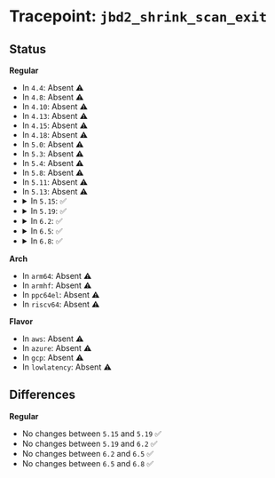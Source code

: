 # Tracepoint: <code>jbd2_shrink_scan_exit</code>

## Status
<b>Regular</b>
<ul>
<li>
In <code>4.4</code>: Absent ⚠️
</li>
<li>
In <code>4.8</code>: Absent ⚠️
</li>
<li>
In <code>4.10</code>: Absent ⚠️
</li>
<li>
In <code>4.13</code>: Absent ⚠️
</li>
<li>
In <code>4.15</code>: Absent ⚠️
</li>
<li>
In <code>4.18</code>: Absent ⚠️
</li>
<li>
In <code>5.0</code>: Absent ⚠️
</li>
<li>
In <code>5.3</code>: Absent ⚠️
</li>
<li>
In <code>5.4</code>: Absent ⚠️
</li>
<li>
In <code>5.8</code>: Absent ⚠️
</li>
<li>
In <code>5.11</code>: Absent ⚠️
</li>
<li>
In <code>5.13</code>: Absent ⚠️
</li>
<li>
<details>
<summary>In <code>5.15</code>: ✅</summary>

Event:

```c
struct trace_event_raw_jbd2_shrink_scan_exit {
    struct trace_entry ent;
    dev_t dev;
    long unsigned int nr_to_scan;
    long unsigned int nr_shrunk;
    long unsigned int count;
    char __data[0];
};
```
Function:

```c
void trace_event_raw_event_jbd2_shrink_scan_exit(void *__data, journal_t *journal, long unsigned int nr_to_scan, long unsigned int nr_shrunk, long unsigned int count);
```
</details>
</li>
<li>
<details>
<summary>In <code>5.19</code>: ✅</summary>

Event:

```c
struct trace_event_raw_jbd2_shrink_scan_exit {
    struct trace_entry ent;
    dev_t dev;
    long unsigned int nr_to_scan;
    long unsigned int nr_shrunk;
    long unsigned int count;
    char __data[0];
};
```
Function:

```c
void trace_event_raw_event_jbd2_shrink_scan_exit(void *__data, journal_t *journal, long unsigned int nr_to_scan, long unsigned int nr_shrunk, long unsigned int count);
```
</details>
</li>
<li>
<details>
<summary>In <code>6.2</code>: ✅</summary>

Event:

```c
struct trace_event_raw_jbd2_shrink_scan_exit {
    struct trace_entry ent;
    dev_t dev;
    long unsigned int nr_to_scan;
    long unsigned int nr_shrunk;
    long unsigned int count;
    char __data[0];
};
```
Function:

```c
void trace_event_raw_event_jbd2_shrink_scan_exit(void *__data, journal_t *journal, long unsigned int nr_to_scan, long unsigned int nr_shrunk, long unsigned int count);
```
</details>
</li>
<li>
<details>
<summary>In <code>6.5</code>: ✅</summary>

Event:

```c
struct trace_event_raw_jbd2_shrink_scan_exit {
    struct trace_entry ent;
    dev_t dev;
    long unsigned int nr_to_scan;
    long unsigned int nr_shrunk;
    long unsigned int count;
    char __data[0];
};
```
Function:

```c
void trace_event_raw_event_jbd2_shrink_scan_exit(void *__data, journal_t *journal, long unsigned int nr_to_scan, long unsigned int nr_shrunk, long unsigned int count);
```
</details>
</li>
<li>
<details>
<summary>In <code>6.8</code>: ✅</summary>

Event:

```c
struct trace_event_raw_jbd2_shrink_scan_exit {
    struct trace_entry ent;
    dev_t dev;
    long unsigned int nr_to_scan;
    long unsigned int nr_shrunk;
    long unsigned int count;
    char __data[0];
};
```
Function:

```c
void trace_event_raw_event_jbd2_shrink_scan_exit(void *__data, journal_t *journal, long unsigned int nr_to_scan, long unsigned int nr_shrunk, long unsigned int count);
```
</details>
</li>
</ul>
<b>Arch</b>
<ul>
<li>
In <code>arm64</code>: Absent ⚠️
</li>
<li>
In <code>armhf</code>: Absent ⚠️
</li>
<li>
In <code>ppc64el</code>: Absent ⚠️
</li>
<li>
In <code>riscv64</code>: Absent ⚠️
</li>
</ul>
<b>Flavor</b>
<ul>
<li>
In <code>aws</code>: Absent ⚠️
</li>
<li>
In <code>azure</code>: Absent ⚠️
</li>
<li>
In <code>gcp</code>: Absent ⚠️
</li>
<li>
In <code>lowlatency</code>: Absent ⚠️
</li>
</ul>

## Differences
<b>Regular</b>
<ul>
<li>
No changes between <code>5.15</code> and <code>5.19</code> ✅
</li>
<li>
No changes between <code>5.19</code> and <code>6.2</code> ✅
</li>
<li>
No changes between <code>6.2</code> and <code>6.5</code> ✅
</li>
<li>
No changes between <code>6.5</code> and <code>6.8</code> ✅
</li>
</ul>
